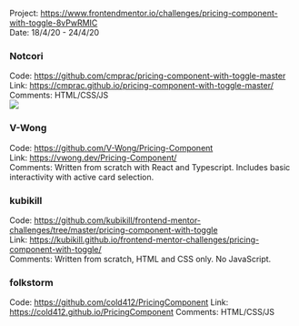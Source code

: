 Project: https://www.frontendmentor.io/challenges/pricing-component-with-toggle-8vPwRMIC  
Date: 18/4/20 - 24/4/20

### Notcori 
Code: https://github.com/cmprac/pricing-component-with-toggle-master  
Link: https://cmprac.github.io/pricing-component-with-toggle-master/   
Comments: HTML/CSS/JS  
![](https://i.imgur.com/VtdolW6t.jpg) 

### V-Wong
Code: https://github.com/V-Wong/Pricing-Component      
Link: https://vwong.dev/Pricing-Component/     
Comments: Written from scratch with React and Typescript. Includes basic interactivity with active card selection.

### kubikill
Code: https://github.com/kubikill/frontend-mentor-challenges/tree/master/pricing-component-with-toggle      
Link: https://kubikill.github.io/frontend-mentor-challenges/pricing-component-with-toggle/      
Comments: Written from scratch, HTML and CSS only. No JavaScript.

### folkstorm
Code: https://github.com/cold412/PricingComponent
Link: https://cold412.github.io/PricingComponent
Comments: HTML/CSS/JS  
